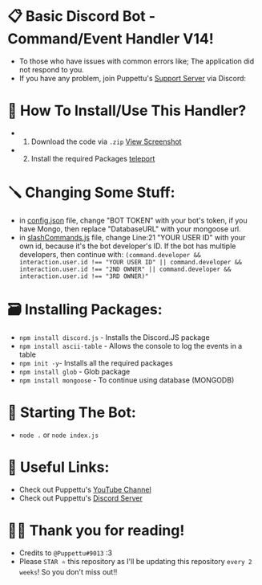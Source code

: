 # 📋 Basic Discord Bot - Command/Event Handler V14!
- To those who have issues with common errors like; The application did not respond to you.
- If you have any problem, join Puppettu's [Support Server](https://discord.gg/85vFksTpX7) via Discord: 

# 🤖 How To Install/Use This Handler?
- 1. Download the code via `.zip` 
[View Screenshot](https://user-images.githubusercontent.com/97049995/188440082-15bc629d-aad1-444f-b570-0e3925ce52db.jpg)
- 2. Install the required Packages [teleport](https://github.com/Puppettu/DiscordJS-Command-and-Event-Handler-V14#%EF%B8%8F-installing-packages)


# 🪛 Changing Some Stuff:
- in [config.json](https://github.com/Puppettu/DiscordJS-Command-and-Event-Handler-V14/config.json) file, change "BOT TOKEN" with your bot's token, if you have Mongo, then replace "DatabaseURL" with your mongoose url.
- in [slashCommands.js](https://github.com/Puppettu/DiscordJS-Command-and-Event-Handler-V14/Events/Interactions/slashCommands.js) file, change Line:21 "YOUR USER ID" with your own id, because it's the bot developer's ID. If the bot has multiple developers, then continue with: `(command.developer && interaction.user.id !== "YOUR USER ID" || command.developer && interaction.user.id !== "2ND OWNER" || command.developer && interaction.user.id !== "3RD OWNER)"`

# 🗃️ Installing Packages:
- `npm install discord.js` - Installs the Discord.JS package
- `npm install ascii-table` - Allows the console to log the events in a table
- `npm init -y`- Installs all the required packages
- `npm install glob` - Glob package
- `npm install mongoose` - To continue using database (MONGODB)

# 👾 Starting The Bot:
- `node .` or `node index.js`

# 🔗 Useful Links:
- Check out Puppettu's [YouTube Channel](https://www.youtube.com/channel/UCR93KA0vxdmXKhY-RDPrwbg)
- Check out Puppettu's [Discord Server](https://discord.gg/85vFksTpX7)

# 🤝🏻 Thank you for reading!
- Credits to `@Puppettu#9013` :3
- Please `STAR ⭐` this repository as I'll be updating this repository `every 2 weeks`! So you don't miss out!!
